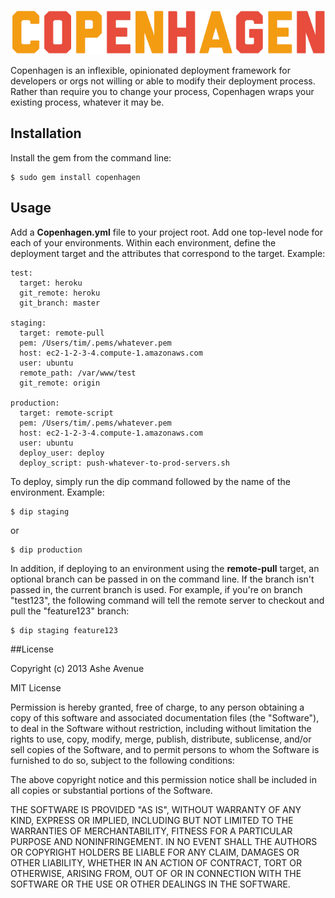 ![copenhagen](/img/logo.png)

Copenhagen is an inflexible, opinionated deployment framework for developers or orgs not willing or able to modify their deployment process. Rather than require you to change your process, Copenhagen wraps your existing process, whatever it may be.

## Installation

Install the gem from the command line:

    $ sudo gem install copenhagen

## Usage

Add a **Copenhagen.yml** file to your project root. Add one top-level node for each of your environments. Within each environment, define the deployment target and the attributes that correspond to the target. Example:

    test:
      target: heroku
      git_remote: heroku
      git_branch: master
      
    staging:
      target: remote-pull
      pem: /Users/tim/.pems/whatever.pem
      host: ec2-1-2-3-4.compute-1.amazonaws.com
      user: ubuntu
      remote_path: /var/www/test
      git_remote: origin
      
    production:
      target: remote-script
      pem: /Users/tim/.pems/whatever.pem
      host: ec2-1-2-3-4.compute-1.amazonaws.com
      user: ubuntu
      deploy_user: deploy
      deploy_script: push-whatever-to-prod-servers.sh
      
To deploy, simply run the dip command followed by the name of the environment. Example:

    $ dip staging

or

    $ dip production
    
In addition, if deploying to an environment using the **remote-pull** target, an optional branch can be passed in on the command line. If the branch isn't passed in, the current branch is used. For example, if you're on branch "test123", the following command will tell the remote server to checkout and pull the "feature123" branch:

    $ dip staging feature123 

##License

Copyright (c) 2013 Ashe Avenue

MIT License

Permission is hereby granted, free of charge, to any person obtaining a copy of this software and associated documentation files (the "Software"), to deal in the Software without restriction, including without limitation the rights to use, copy, modify, merge, publish, distribute, sublicense, and/or sell copies of the Software, and to permit persons to whom the Software is furnished to do so, subject to the following conditions:

The above copyright notice and this permission notice shall be included in all copies or substantial portions of the Software.

THE SOFTWARE IS PROVIDED "AS IS", WITHOUT WARRANTY OF ANY KIND, EXPRESS OR IMPLIED, INCLUDING BUT NOT LIMITED TO THE WARRANTIES OF MERCHANTABILITY, FITNESS FOR A PARTICULAR PURPOSE AND NONINFRINGEMENT. IN NO EVENT SHALL THE AUTHORS OR COPYRIGHT HOLDERS BE LIABLE FOR ANY CLAIM, DAMAGES OR OTHER LIABILITY, WHETHER IN AN ACTION OF CONTRACT, TORT OR OTHERWISE, ARISING FROM, OUT OF OR IN CONNECTION WITH THE SOFTWARE OR THE USE OR OTHER DEALINGS IN THE SOFTWARE.
